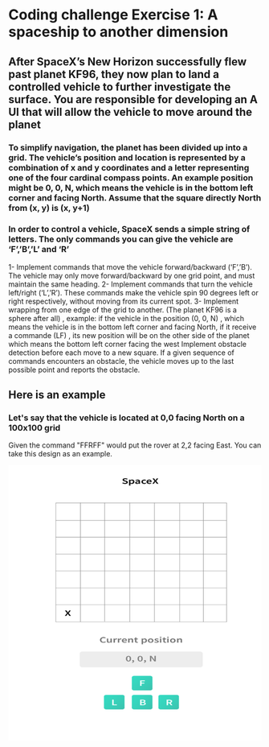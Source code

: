 # Coding challenge Exercise 1: A spaceship to another dimension

## After SpaceX’s New Horizon successfully flew past planet KF96, they now plan to land a controlled vehicle to further investigate the surface. You are responsible for developing an A UI that will allow the vehicle to move around the planet

### To simplify navigation, the planet has been divided up into a grid. The vehicle’s position and location is represented by a combination of x and y coordinates and a letter representing one of the four cardinal compass points. An example position might be 0, 0, N, which means the vehicle is in the bottom left corner and facing North. Assume that the square directly North from (x, y) is (x, y+1)

### In order to control a vehicle, SpaceX sends a simple string of letters. The only commands you can give the vehicle are ‘F’,’B’,’L’ and ‘R’

1- Implement commands that move the vehicle forward/backward (‘F’,’B’). The vehicle may only move forward/backward by one grid point, and must maintain the same heading.
2- Implement commands that turn the vehicle left/right (‘L’,’R’). These commands make the vehicle spin 90 degrees left or right respectively, without moving from its current spot.
3- Implement wrapping from one edge of the grid to another. (The planet KF96 is a sphere after all) , example: if the vehicle in the position (0, 0, N) , which means the vehicle is in the bottom left corner and facing North, if it receive a commande (LF) , its new position will be on the other side of the planet which means the bottom left corner facing the west
Implement obstacle detection before each move to a new square. If a given sequence of commands encounters an obstacle, the vehicle moves up to the last possible point and reports the obstacle.

## Here is an example

### Let's say that the vehicle is located at 0,0 facing North on a 100x100 grid

Given the command "FFRFF" would put the rover at 2,2 facing East.
You can take this design as an example.

![Header](./example.png)
